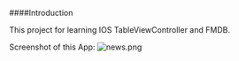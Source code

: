 ####Introduction

This project for learning IOS TableViewController and FMDB.

Screenshot of this App:
![news.png](http://7xj8s4.com1.z0.glb.clouddn.com/QQ20150523-1@2x.png)
